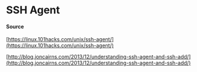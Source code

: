 # SSH Agent

#### Source

[https://linux.101hacks.com/unix/ssh-agent/](https://linux.101hacks.com/unix/ssh-agent/)

[http://blog.joncairns.com/2013/12/understanding-ssh-agent-and-ssh-add/](http://blog.joncairns.com/2013/12/understanding-ssh-agent-and-ssh-add/)

